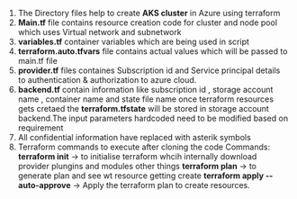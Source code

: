 1. The Directory files help to create **AKS cluster** in Azure using terraform
2. **Main.tf** file contains resource creation code for cluster and node pool which uses Virtual network and subnetwork
3. **variables.tf** container variables which are being used in script
4. **terraform.auto.tfvars** file contains actual values which will be passed to main.tf file
5. **provider.tf** files containes Subscription id and Service principal details to authentication & authorization to azure cloud.
6. **backend.tf** contain information like subscription id , storage account name , container name and state file name once terraform resources gets cretaed the **terraform.tfstate** will be stored in storage account backend.The input parameters hardcoded need to be modified based on requirement
7. All confidential information have replaced with asterik symbols
8. Terraform commands to execute after cloning the code Commands:
**terraform init** -> to initialise terraform whcih internally download provider plungins and modules other things
**terraform plan** -> to generate plan and see wt resource getting create
**terraform apply --auto-approve** -> Apply the terraform plan to create resources.
